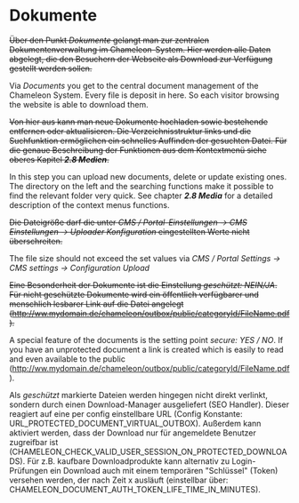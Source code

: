 # Dokumente

~~Über den Punkt *Dokumente* gelangt man zur zentralen Dokumentenverwaltung im Chameleon-System. Hier werden alle Daten abgelegt, die den Besuchern der Webseite als Download zur Verfügung gestellt werden sollen.~~

Via *Documents* you get to the central document management of the Chameleon System. Every file is deposit in here. So each visitor browsing the website is able to download them.

~~Von hier aus kann man neue Dokumente hochladen sowie bestehende entfernen oder aktualisieren. Die Verzeichnisstruktur links und die Suchfunktion ermöglichen ein schnelles Auffinden der gesuchten Datei.
Für die genaue Beschreibung der Funktionen aus dem Kontextmenü siehe oberes Kapitel ***2.8 Medien***.~~

In this step you can upload new documents, delete or update existing ones. The directory on the left and the searching functions make it possible to find the relevant folder very quick. See chapter ***2.8 Media*** for a detailed description of the context menus functions.

~~Die Dateigröße darf die unter *CMS / Portal-Einstellungen → CMS Einstellungen → Uploader Konfiguration* eingestellten Werte nicht überschreiten.~~

The file size should not exceed the set values via *CMS / Portal Settings -> CMS settings -> Configuration Upload*

~~Eine Besonderheit der Dokumente ist die Einstellung *geschützt: NEIN/JA*. Für nicht geschützte Dokumente wird ein öffentlich verfügbarer und menschlich lesbarer Link auf die Datei angelegt (http://ww.mydomain.de/chameleon/outbox/public/categoryId/FileName.pdf).~~

A special feature of the documents is the setting point *secure: YES / NO*. If you have an unprotected document a link is created which is easily to read and even available to the public (http://ww.mydomain.de/chameleon/outbox/public/categoryId/FileName.pdf). 

Als *geschützt* markierte Dateien werden hingegen nicht direkt verlinkt, sondern durch einen Download-Manager ausgeliefert (SEO Handler). Dieser reagiert auf eine per config einstellbare URL (Config Konstante: URL_PROTECTED_DOCUMENT_VIRTUAL_OUTBOX). Außerdem kann aktiviert werden, dass der Download nur für angemeldete Benutzer zugreifbar ist (CHAMELEON_CHECK_VALID_USER_SESSION_ON_PROTECTED_DOWNLOADS). Für z.B. kaufbare Downloadprodukte kann alternativ zu Login-Prüfungen ein Download auch mit einem temporären "Schlüssel" (Token) versehen werden, der nach Zeit x ausläuft (einstellbar über: CHAMELEON_DOCUMENT_AUTH_TOKEN_LIFE_TIME_IN_MINUTES).

